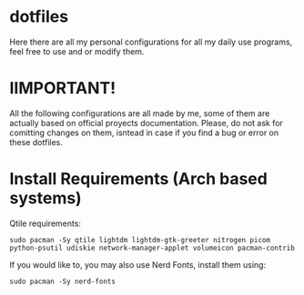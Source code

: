 # dotfiles
Here there are all my personal configurations for all my daily use programs, feel free to use and or modify them.


# IIMPORTANT!

All the following configurations are all made by me, some of them are actually based on official proyects documentation.
Please, do not ask for comitting changes on them, isntead in case if you find a bug or error on these dotfiles.


# Install Requirements (Arch based systems)
Qtile requirements:
```
sudo pacman -Sy qtile lightdm lightdm-gtk-greeter nitrogen picom python-psutil udiskie network-manager-applet volumeicon pacman-contrib
```
If you would like to, you may also use Nerd Fonts, install them using:
```
sudo pacman -Sy nerd-fonts
```
